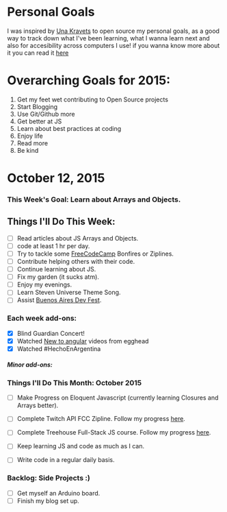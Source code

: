 Personal Goals
==============

I was inspired by [Una Kravets](http://www.twitter.com/una) to open source my personal goals, as a good way to track down what I've been learning, what I wanna learn next and also for accesibility across computers I use! if you wanna know more about it you can read it [here](http://una.im/personal-goals-guide/)


# Overarching Goals for 2015:
1. Get my feet wet contributing to Open Source projects
2. Start Blogging
3. Use Git/Github more
4. Get better at JS
5. Learn about best practices at coding
6. Enjoy life
7. Read more
8. Be kind

# October 12, 2015

### This Week's Goal: Learn about Arrays and Objects.

## Things I'll Do This Week:

- [ ] Read articles about JS Arrays and Objects.
- [ ] code at least 1 hr per day.
- [ ] Try to tackle some [FreeCodeCamp](http://www.freecodecamp.com/julianaramburu) Bonfires or Ziplines.
- [ ] Contribute helping others with their code.
- [ ] Continue learning about JS.
- [ ] Fix my garden (it sucks atm).
- [ ] Enjoy my evenings.
- [ ] Learn Steven Universe Theme Song.
- [ ] Assist [Buenos Aires Dev Fest](http://devfest.gdg.com.ar/).

### Each week add-ons:

- [x] Blind Guardian Concert!
- [x] Watched [New to angular](https://egghead.io/articles/new-to-angularjs-start-learning-here?utm_content=bufferca925&utm_medium=social&utm_source=twitter.com&utm_campaign=buffer) videos from egghead
- [x] Watched #HechoEnArgentina

##### Minor add-ons:


### Things I'll Do This Month: October 2015
- [ ] Make Progress on Eloquent Javascript (currently learning Closures and Arrays better).
- [ ] Complete Twitch API FCC Zipline. Follow my progress [here](http://www.codepen.io/julianaramburu).
- [ ] Complete Treehouse Full-Stack JS course. Follow my progress [here](http://www.teamtreehouse.com/julianaramburu).
- [ ] Keep learning JS and code as much as I can.
- [ ] Write code in a regular daily basis.


### Backlog: Side Projects :)
- [ ] Get myself an Arduino board.
- [ ] Finish my blog set up.
